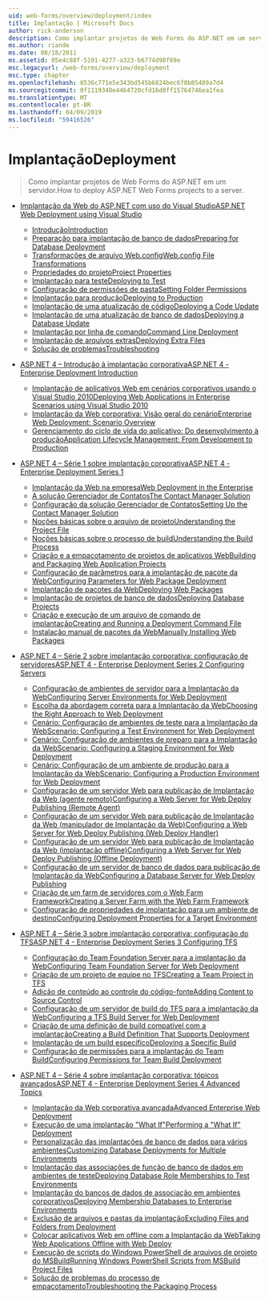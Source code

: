```yaml
---
uid: web-forms/overview/deployment/index
title: Implantação | Microsoft Docs
author: rick-anderson
description: Como implantar projetos de Web Forms do ASP.NET em um servidor.
ms.author: riande
ms.date: 08/18/2011
ms.assetid: 05e4c88f-5101-4277-a323-b6774d98f69e
msc.legacyurl: /web-forms/overview/deployment
msc.type: chapter
ms.openlocfilehash: 8536c771e5e343bd545b6824bec6f8b85489a7d4
ms.sourcegitcommit: 0f1119340e4464720cfd16d0ff15764746ea1fea
ms.translationtype: MT
ms.contentlocale: pt-BR
ms.lasthandoff: 04/09/2019
ms.locfileid: "59416526"
---
```

# <a name="deployment"></a><span data-ttu-id="750ae-103">Implantação</span><span class="sxs-lookup"><span data-stu-id="750ae-103">Deployment</span></span>

> <span data-ttu-id="750ae-104">Como implantar projetos de Web Forms do ASP.NET em um servidor.</span><span class="sxs-lookup"><span data-stu-id="750ae-104">How to deploy ASP.NET Web Forms projects to a server.</span></span>


- [<span data-ttu-id="750ae-105">Implantação da Web do ASP.NET com uso do Visual Studio</span><span class="sxs-lookup"><span data-stu-id="750ae-105">ASP.NET Web Deployment using Visual Studio</span></span>](visual-studio-web-deployment/index.md)

    - [<span data-ttu-id="750ae-106">Introdução</span><span class="sxs-lookup"><span data-stu-id="750ae-106">Introduction</span></span>](visual-studio-web-deployment/introduction.md)
    - [<span data-ttu-id="750ae-107">Preparação para implantação de banco de dados</span><span class="sxs-lookup"><span data-stu-id="750ae-107">Preparing for Database Deployment</span></span>](visual-studio-web-deployment/preparing-databases.md)
    - [<span data-ttu-id="750ae-108">Transformações de arquivo Web.config</span><span class="sxs-lookup"><span data-stu-id="750ae-108">Web.config File Transformations</span></span>](visual-studio-web-deployment/web-config-transformations.md)
    - [<span data-ttu-id="750ae-109">Propriedades do projeto</span><span class="sxs-lookup"><span data-stu-id="750ae-109">Project Properties</span></span>](visual-studio-web-deployment/project-properties.md)
    - [<span data-ttu-id="750ae-110">Implantação para teste</span><span class="sxs-lookup"><span data-stu-id="750ae-110">Deploying to Test</span></span>](visual-studio-web-deployment/deploying-to-iis.md)
    - [<span data-ttu-id="750ae-111">Configuração de permissões de pasta</span><span class="sxs-lookup"><span data-stu-id="750ae-111">Setting Folder Permissions</span></span>](visual-studio-web-deployment/setting-folder-permissions.md)
    - [<span data-ttu-id="750ae-112">Implantação para produção</span><span class="sxs-lookup"><span data-stu-id="750ae-112">Deploying to Production</span></span>](visual-studio-web-deployment/deploying-to-production.md)
    - [<span data-ttu-id="750ae-113">Implantação de uma atualização de código</span><span class="sxs-lookup"><span data-stu-id="750ae-113">Deploying a Code Update</span></span>](visual-studio-web-deployment/deploying-a-code-update.md)
    - [<span data-ttu-id="750ae-114">Implantação de uma atualização de banco de dados</span><span class="sxs-lookup"><span data-stu-id="750ae-114">Deploying a Database Update</span></span>](visual-studio-web-deployment/deploying-a-database-update.md)
    - [<span data-ttu-id="750ae-115">Implantação por linha de comando</span><span class="sxs-lookup"><span data-stu-id="750ae-115">Command Line Deployment</span></span>](visual-studio-web-deployment/command-line-deployment.md)
    - [<span data-ttu-id="750ae-116">Implantação de arquivos extras</span><span class="sxs-lookup"><span data-stu-id="750ae-116">Deploying Extra Files</span></span>](visual-studio-web-deployment/deploying-extra-files.md)
    - [<span data-ttu-id="750ae-117">Solução de problemas</span><span class="sxs-lookup"><span data-stu-id="750ae-117">Troubleshooting</span></span>](visual-studio-web-deployment/troubleshooting.md)
- [<span data-ttu-id="750ae-118">ASP.NET 4 – Introdução à implantação corporativa</span><span class="sxs-lookup"><span data-stu-id="750ae-118">ASP.NET 4 - Enterprise Deployment Introduction</span></span>](deploying-web-applications-in-enterprise-scenarios/index.md)

    - [<span data-ttu-id="750ae-119">Implantação de aplicativos Web em cenários corporativos usando o Visual Studio 2010</span><span class="sxs-lookup"><span data-stu-id="750ae-119">Deploying Web Applications in Enterprise Scenarios using Visual Studio 2010</span></span>](deploying-web-applications-in-enterprise-scenarios/deploying-web-applications-in-enterprise-scenarios.md)
    - [<span data-ttu-id="750ae-120">Implantação da Web corporativa: Visão geral do cenário</span><span class="sxs-lookup"><span data-stu-id="750ae-120">Enterprise Web Deployment: Scenario Overview</span></span>](deploying-web-applications-in-enterprise-scenarios/enterprise-web-deployment-scenario-overview.md)
    - [<span data-ttu-id="750ae-121">Gerenciamento do ciclo de vida do aplicativo: Do desenvolvimento à produção</span><span class="sxs-lookup"><span data-stu-id="750ae-121">Application Lifecycle Management: From Development to Production</span></span>](deploying-web-applications-in-enterprise-scenarios/application-lifecycle-management-from-development-to-production.md)
- [<span data-ttu-id="750ae-122">ASP.NET 4 – Série 1 sobre implantação corporativa</span><span class="sxs-lookup"><span data-stu-id="750ae-122">ASP.NET 4 - Enterprise Deployment Series 1</span></span>](web-deployment-in-the-enterprise/index.md)

    - [<span data-ttu-id="750ae-123">Implantação da Web na empresa</span><span class="sxs-lookup"><span data-stu-id="750ae-123">Web Deployment in the Enterprise</span></span>](web-deployment-in-the-enterprise/web-deployment-in-the-enterprise.md)
    - [<span data-ttu-id="750ae-124">A solução Gerenciador de Contatos</span><span class="sxs-lookup"><span data-stu-id="750ae-124">The Contact Manager Solution</span></span>](web-deployment-in-the-enterprise/the-contact-manager-solution.md)
    - [<span data-ttu-id="750ae-125">Configuração da solução Gerenciador de Contatos</span><span class="sxs-lookup"><span data-stu-id="750ae-125">Setting Up the Contact Manager Solution</span></span>](web-deployment-in-the-enterprise/setting-up-the-contact-manager-solution.md)
    - [<span data-ttu-id="750ae-126">Noções básicas sobre o arquivo de projeto</span><span class="sxs-lookup"><span data-stu-id="750ae-126">Understanding the Project File</span></span>](web-deployment-in-the-enterprise/understanding-the-project-file.md)
    - [<span data-ttu-id="750ae-127">Noções básicas sobre o processo de build</span><span class="sxs-lookup"><span data-stu-id="750ae-127">Understanding the Build Process</span></span>](web-deployment-in-the-enterprise/understanding-the-build-process.md)
    - [<span data-ttu-id="750ae-128">Criação e a empacotamento de projetos de aplicativos Web</span><span class="sxs-lookup"><span data-stu-id="750ae-128">Building and Packaging Web Application Projects</span></span>](web-deployment-in-the-enterprise/building-and-packaging-web-application-projects.md)
    - [<span data-ttu-id="750ae-129">Configuração de parâmetros para a implantação de pacote da Web</span><span class="sxs-lookup"><span data-stu-id="750ae-129">Configuring Parameters for Web Package Deployment</span></span>](web-deployment-in-the-enterprise/configuring-parameters-for-web-package-deployment.md)
    - [<span data-ttu-id="750ae-130">Implantação de pacotes da Web</span><span class="sxs-lookup"><span data-stu-id="750ae-130">Deploying Web Packages</span></span>](web-deployment-in-the-enterprise/deploying-web-packages.md)
    - [<span data-ttu-id="750ae-131">Implantação de projetos de banco de dados</span><span class="sxs-lookup"><span data-stu-id="750ae-131">Deploying Database Projects</span></span>](web-deployment-in-the-enterprise/deploying-database-projects.md)
    - [<span data-ttu-id="750ae-132">Criação e execução de um arquivo de comando de implantação</span><span class="sxs-lookup"><span data-stu-id="750ae-132">Creating and Running a Deployment Command File</span></span>](web-deployment-in-the-enterprise/creating-and-running-a-deployment-command-file.md)
    - [<span data-ttu-id="750ae-133">Instalação manual de pacotes da Web</span><span class="sxs-lookup"><span data-stu-id="750ae-133">Manually Installing Web Packages</span></span>](web-deployment-in-the-enterprise/manually-installing-web-packages.md)
- [<span data-ttu-id="750ae-134">ASP.NET 4 – Série 2 sobre implantação corporativa: configuração de servidores</span><span class="sxs-lookup"><span data-stu-id="750ae-134">ASP.NET 4 - Enterprise Deployment Series 2 Configuring Servers</span></span>](configuring-server-environments-for-web-deployment/index.md)

    - [<span data-ttu-id="750ae-135">Configuração de ambientes de servidor para a Implantação da Web</span><span class="sxs-lookup"><span data-stu-id="750ae-135">Configuring Server Environments for Web Deployment</span></span>](configuring-server-environments-for-web-deployment/configuring-server-environments-for-web-deployment.md)
    - [<span data-ttu-id="750ae-136">Escolha da abordagem correta para a Implantação da Web</span><span class="sxs-lookup"><span data-stu-id="750ae-136">Choosing the Right Approach to Web Deployment</span></span>](configuring-server-environments-for-web-deployment/choosing-the-right-approach-to-web-deployment.md)
    - [<span data-ttu-id="750ae-137">Cenário: Configuração de ambientes de teste para a Implantação da Web</span><span class="sxs-lookup"><span data-stu-id="750ae-137">Scenario: Configuring a Test Environment for Web Deployment</span></span>](configuring-server-environments-for-web-deployment/scenario-configuring-a-test-environment-for-web-deployment.md)
    - [<span data-ttu-id="750ae-138">Cenário: Configuração de ambientes de preparo para a Implantação da Web</span><span class="sxs-lookup"><span data-stu-id="750ae-138">Scenario: Configuring a Staging Environment for Web Deployment</span></span>](configuring-server-environments-for-web-deployment/scenario-configuring-a-staging-environment-for-web-deployment.md)
    - [<span data-ttu-id="750ae-139">Cenário: Configuração de um ambiente de produção para a Implantação da Web</span><span class="sxs-lookup"><span data-stu-id="750ae-139">Scenario: Configuring a Production Environment for Web Deployment</span></span>](configuring-server-environments-for-web-deployment/scenario-configuring-a-production-environment-for-web-deployment.md)
    - [<span data-ttu-id="750ae-140">Configuração de um servidor Web para publicação de Implantação da Web (agente remoto)</span><span class="sxs-lookup"><span data-stu-id="750ae-140">Configuring a Web Server for Web Deploy Publishing (Remote Agent)</span></span>](configuring-server-environments-for-web-deployment/configuring-a-web-server-for-web-deploy-publishing-remote-agent.md)
    - [<span data-ttu-id="750ae-141">Configuração de um servidor Web para publicação de Implantação da Web (manipulador de Implantação da Web)</span><span class="sxs-lookup"><span data-stu-id="750ae-141">Configuring a Web Server for Web Deploy Publishing (Web Deploy Handler)</span></span>](configuring-server-environments-for-web-deployment/configuring-a-web-server-for-web-deploy-publishing-web-deploy-handler.md)
    - [<span data-ttu-id="750ae-142">Configuração de um servidor Web para publicação de Implantação da Web (implantação offline)</span><span class="sxs-lookup"><span data-stu-id="750ae-142">Configuring a Web Server for Web Deploy Publishing (Offline Deployment)</span></span>](configuring-server-environments-for-web-deployment/configuring-a-web-server-for-web-deploy-publishing-offline-deployment.md)
    - [<span data-ttu-id="750ae-143">Configuração de um servidor de banco de dados para publicação de Implantação da Web</span><span class="sxs-lookup"><span data-stu-id="750ae-143">Configuring a Database Server for Web Deploy Publishing</span></span>](configuring-server-environments-for-web-deployment/configuring-a-database-server-for-web-deploy-publishing.md)
    - [<span data-ttu-id="750ae-144">Criação de um farm de servidores com o Web Farm Framework</span><span class="sxs-lookup"><span data-stu-id="750ae-144">Creating a Server Farm with the Web Farm Framework</span></span>](configuring-server-environments-for-web-deployment/creating-a-server-farm-with-the-web-farm-framework.md)
    - [<span data-ttu-id="750ae-145">Configuração de propriedades de implantação para um ambiente de destino</span><span class="sxs-lookup"><span data-stu-id="750ae-145">Configuring Deployment Properties for a Target Environment</span></span>](configuring-server-environments-for-web-deployment/configuring-deployment-properties-for-a-target-environment.md)
- [<span data-ttu-id="750ae-146">ASP.NET 4 – Série 3 sobre implantação corporativa: configuração do TFS</span><span class="sxs-lookup"><span data-stu-id="750ae-146">ASP.NET 4 - Enterprise Deployment Series 3 Configuring TFS</span></span>](configuring-team-foundation-server-for-web-deployment/index.md)

    - [<span data-ttu-id="750ae-147">Configuração do Team Foundation Server para a implantação da Web</span><span class="sxs-lookup"><span data-stu-id="750ae-147">Configuring Team Foundation Server for Web Deployment</span></span>](configuring-team-foundation-server-for-web-deployment/configuring-team-foundation-server-for-web-deployment.md)
    - [<span data-ttu-id="750ae-148">Criação de um projeto de equipe no TFS</span><span class="sxs-lookup"><span data-stu-id="750ae-148">Creating a Team Project in TFS</span></span>](configuring-team-foundation-server-for-web-deployment/creating-a-team-project-in-tfs.md)
    - [<span data-ttu-id="750ae-149">Adição de conteúdo ao controle do código-fonte</span><span class="sxs-lookup"><span data-stu-id="750ae-149">Adding Content to Source Control</span></span>](configuring-team-foundation-server-for-web-deployment/adding-content-to-source-control.md)
    - [<span data-ttu-id="750ae-150">Configuração de um servidor de build do TFS para a implantação da Web</span><span class="sxs-lookup"><span data-stu-id="750ae-150">Configuring a TFS Build Server for Web Deployment</span></span>](configuring-team-foundation-server-for-web-deployment/configuring-a-tfs-build-server-for-web-deployment.md)
    - [<span data-ttu-id="750ae-151">Criação de uma definição de build compatível com a implantação</span><span class="sxs-lookup"><span data-stu-id="750ae-151">Creating a Build Definition That Supports Deployment</span></span>](configuring-team-foundation-server-for-web-deployment/creating-a-build-definition-that-supports-deployment.md)
    - [<span data-ttu-id="750ae-152">Implantação de um build específico</span><span class="sxs-lookup"><span data-stu-id="750ae-152">Deploying a Specific Build</span></span>](configuring-team-foundation-server-for-web-deployment/deploying-a-specific-build.md)
    - [<span data-ttu-id="750ae-153">Configuração de permissões para a implantação do Team Build</span><span class="sxs-lookup"><span data-stu-id="750ae-153">Configuring Permissions for Team Build Deployment</span></span>](configuring-team-foundation-server-for-web-deployment/configuring-permissions-for-team-build-deployment.md)
- [<span data-ttu-id="750ae-154">ASP.NET 4 – Série 4 sobre implantação corporativa: tópicos avançados</span><span class="sxs-lookup"><span data-stu-id="750ae-154">ASP.NET 4 - Enterprise Deployment Series 4 Advanced Topics</span></span>](advanced-enterprise-web-deployment/index.md)

    - [<span data-ttu-id="750ae-155">Implantação da Web corporativa avançada</span><span class="sxs-lookup"><span data-stu-id="750ae-155">Advanced Enterprise Web Deployment</span></span>](advanced-enterprise-web-deployment/advanced-enterprise-web-deployment.md)
    - [<span data-ttu-id="750ae-156">Execução de uma implantação "What If"</span><span class="sxs-lookup"><span data-stu-id="750ae-156">Performing a "What If" Deployment</span></span>](advanced-enterprise-web-deployment/performing-a-what-if-deployment.md)
    - [<span data-ttu-id="750ae-157">Personalização das implantações de banco de dados para vários ambientes</span><span class="sxs-lookup"><span data-stu-id="750ae-157">Customizing Database Deployments for Multiple Environments</span></span>](advanced-enterprise-web-deployment/customizing-database-deployments-for-multiple-environments.md)
    - [<span data-ttu-id="750ae-158">Implantação das associações de função de banco de dados em ambientes de teste</span><span class="sxs-lookup"><span data-stu-id="750ae-158">Deploying Database Role Memberships to Test Environments</span></span>](advanced-enterprise-web-deployment/deploying-database-role-memberships-to-test-environments.md)
    - [<span data-ttu-id="750ae-159">Implantação do bancos de dados de associação em ambientes corporativos</span><span class="sxs-lookup"><span data-stu-id="750ae-159">Deploying Membership Databases to Enterprise Environments</span></span>](advanced-enterprise-web-deployment/deploying-membership-databases-to-enterprise-environments.md)
    - [<span data-ttu-id="750ae-160">Exclusão de arquivos e pastas da implantação</span><span class="sxs-lookup"><span data-stu-id="750ae-160">Excluding Files and Folders from Deployment</span></span>](advanced-enterprise-web-deployment/excluding-files-and-folders-from-deployment.md)
    - [<span data-ttu-id="750ae-161">Colocar aplicativos Web em offline com a Implantação da Web</span><span class="sxs-lookup"><span data-stu-id="750ae-161">Taking Web Applications Offline with Web Deploy</span></span>](advanced-enterprise-web-deployment/taking-web-applications-offline-with-web-deploy.md)
    - [<span data-ttu-id="750ae-162">Execução de scripts do Windows PowerShell de arquivos de projeto do MSBuild</span><span class="sxs-lookup"><span data-stu-id="750ae-162">Running Windows PowerShell Scripts from MSBuild Project Files</span></span>](advanced-enterprise-web-deployment/running-windows-powershell-scripts-from-msbuild-project-files.md)
    - [<span data-ttu-id="750ae-163">Solução de problemas do processo de empacotamento</span><span class="sxs-lookup"><span data-stu-id="750ae-163">Troubleshooting the Packaging Process</span></span>](advanced-enterprise-web-deployment/troubleshooting-the-packaging-process.md)
